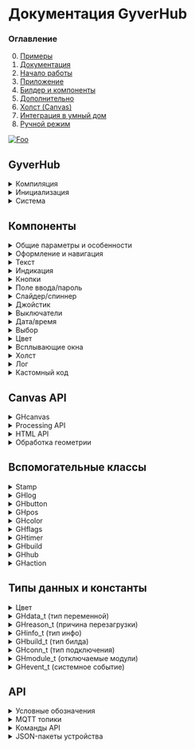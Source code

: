 # Документация GyverHub
### Оглавление
0. [Примеры](https://github.com/GyverLibs/GyverHub/tree/main/examples)
1. [Документация](https://github.com/GyverLibs/GyverHub/wiki)
2. [Начало работы](https://github.com/GyverLibs/GyverHub/wiki/2.-%D0%9D%D0%B0%D1%87%D0%B0%D0%BB%D0%BE-%D1%80%D0%B0%D0%B1%D0%BE%D1%82%D1%8B)
3. [Приложение](https://github.com/GyverLibs/GyverHub/wiki/3.-%D0%9F%D1%80%D0%B8%D0%BB%D0%BE%D0%B6%D0%B5%D0%BD%D0%B8%D0%B5)
4. [Билдер и компоненты](https://github.com/GyverLibs/GyverHub/wiki/4.-%D0%91%D0%B8%D0%BB%D0%B4%D0%B5%D1%80-%D0%B8-%D0%BA%D0%BE%D0%BC%D0%BF%D0%BE%D0%BD%D0%B5%D0%BD%D1%82%D1%8B)
5. [Дополнительно](https://github.com/GyverLibs/GyverHub/wiki/5.-%D0%94%D0%BE%D0%BF%D0%BE%D0%BB%D0%BD%D0%B8%D1%82%D0%B5%D0%BB%D1%8C%D0%BD%D0%BE)
6. [Холст (Canvas)](https://github.com/GyverLibs/GyverHub/wiki/6.-%D0%A5%D0%BE%D0%BB%D1%81%D1%82-(Canvas))
7. [Интеграция в умный дом](https://github.com/GyverLibs/GyverHub/wiki/7.-%D0%98%D0%BD%D1%82%D0%B5%D0%B3%D1%80%D0%B0%D1%86%D0%B8%D1%8F-%D0%B2-%D1%83%D0%BC%D0%BD%D1%8B%D0%B9-%D0%B4%D0%BE%D0%BC)
8. [Ручной режим](https://github.com/GyverLibs/GyverHub/wiki/8.-%D0%A0%D1%83%D1%87%D0%BD%D0%BE%D0%B9-%D1%80%D0%B5%D0%B6%D0%B8%D0%BC)

[![Foo](https://img.shields.io/badge/ENGLISH-VERSION-blueviolet.svg?style=flat-square)](https://github-com.translate.goog/GyverLibs/GyverHub/wiki?_x_tr_sl=ru&_x_tr_tl=en)

## GyverHub
<details>
<summary>Компиляция</summary>

#### Настройки
В файле библиотеки `config.hpp` есть некоторые системные настройки, менять их нужно именно в этом файле:
```cpp
#define GH_LIB_VERSION "v0.1b"  // версия библиотеки
#define GH_HTTP_PATH "/fs/"     // путь к папке с файлами с HTTP доступом
#define GH_CONN_TOUT 5          // таймаут соединения, с
#define GH_HTTP_PORT 80         // http порт
#define GH_WS_PORT 81           // websocket порт
#define GH_HTTPD_PORT 82        // httpd порт (stream)
#define GH_DOWN_CHUNK_SIZE 512  // размер чанка при скачивании с платы
#define GH_UPL_CHUNK_SIZE 200   // размер чанка при загрузке на плату
#define GH_FS_DEPTH 5           // глубина сканирования файловой системы (esp32)
#define GH_FS LittleFS          // файловая система
#define GH_MQTT_RECONNECT 5000  // период переподключения MQTT
#define GH_CACHE_PRD "max-age=604800"   // период кеширования файлов для портала
```

#### Платформа
Библиотека сама определяет, на какой платформе компилируется. Для ESP8266/ESP32 предусмотрен отдельный флаг `GH_ESP_BUILD` (доступен после подключения библиотеки), включюащий сетевые возможности в компиляцию. Для создания кросс-платформенного кода можно "прятать" код для ESPxx внутри условной конструкции:

```cpp
#include <GyverHub.h>

#ifdef GH_ESP_BUILD
// этот код будет компилироваться только для esp
#endif
```

#### Дефайны настроек
Вводятся **до** подключения библиотеки

```cpp
#define ATOMIC_FS_UPDATE    // OTA обновление сжатым .gz файлом (вместо .bin)
#define GH_ASYNC            // использовать ASYNC библиотеки

// включить сайт в память программы, ~40кБ (не нужно загружать файлы в память)
#define GH_INCLUDE_PORTAL

// полное ОТКЛЮЧЕНИЕ модулей из кода библиотеки
#define GH_NO_PORTAL    // открытие сайта из памяти esp
#define GH_NO_WS        // WebSocket
#define GH_NO_MQTT      // MQTT
#define GH_NO_FS        // работа с файлами (включая ОТА!)
#define GH_NO_OTA       // ОТА файлом с приложения
#define GH_NO_OTA_URL   // ОТА по URL
#define GH_NO_DNS       // DNS сервер (открытие AP при подключении)

#define GH_NO_HTTP_UPLOAD     // загрузка по HTTP
#define GH_NO_HTTP_DOWNLOAD   // скачивание по HTTP
#define GH_NO_HTTP_OTA        // OTA по HTTP
```

</details>

<details>
<summary>Инициализация</summary>

Иконки Font Awesome v5 Solid, бесплатный пак:
- [Список иконок](https://fontawesome.com/v5/cheatsheet/free/solid)
- [Поиск иконок](https://fontawesome.com/v5/search?o=r&m=free&s=solid)
- Вставлять САМ СИМВОЛ в "строку", например `""` , `""` , `""`
- Пустая строка `""` по умолч. - отключить иконку

```cpp
GyverHub;
GyverHub(char* prefix);                                         // + префикс сети
GyverHub(char* prefix, char* name);                             // + имя в списке устройств
GyverHub(char* prefix, char* name, char* icon);                 // + иконка в списке устройств
GyverHub(char* prefix, char* name, char* icon, uint32_t id);    // + вручную задать ID устройства
```
> Примечание: id нужно обязательно задавать для отличных от ESP платформ (для esp генерируется автоматически). При задании id у esp он заменит сгенерированный библиотекой

</details>

<details>
<summary>Система</summary>

```cpp
// =================== CONFIG ==================
// Аналог конструктора
void config(char* nprefix, char* nname, char* nicon, uint32_t nid);

void setVersion(char* v);   // установить версию прошивки для отображения в Info
void begin();               // запустить
void end();                 // остановить
bool tick();                // тикер, вызывать в loop. Вернёт true, если система запущена

// ================== MODULES =================
// по умолчанию все модули включены
void modules.set(uint16_t mods);    // включить модуль
void modules.unset(uint16_t mods);  // выключить модуль

// можно выбрать несколько модулей с разделителем | 
// modules.set(GH_MOD_DOWNLOAD | GH_MOD_UPLOAD | GH_MOD_INFO);
// modules.unset(GH_MOD_DOWNLOAD | GH_MOD_UPLOAD | GH_MOD_INFO);

bool modules.read(GHmodule_t mod);  // проверить включен ли модуль
void modules.setAll();              // установить все
void modules.unsetAll();            // выключить все

// ==================== PIN ===================
void setPIN(uint32_t npin); // установить пин-код устройства (число больше 1000, не может начинаться с 0)
uint32_t getPIN();          // прочитать пин-код

// =================== BUILD ==================
void onBuild(f);            // подключить билдер. Функция вида void f()
void refresh();             // обновить панель управления. Вызывать внутри бидлдера

// свойства билда
GHbuild getBuild();         // получить все свойства текущего билда. Вызывать внутри билдера
bool buildRead();           // true - билдер вызван для set или read операций

const GHaction& action();   // получить текущее действие для ручной обработки значений
// к результату можно применять name/nameString/value/valueInt/valueFloat/valueString
// например action().valueInt()

// ================== STATUS ==================
void onEvent(f);            // подключить обработчик изменения статуса. Функция вида void f(GHevent_t event, GHconn_t conn)
bool running();             // вернёт true, если система запущена
bool focused();             // true - панель управления сейчас открыта в приложении
bool focused(GHconn_t c);   // проверить фокус по указанному типу связи

// подключить функцию-обработчик перезагрузки. Будет вызвана перед перезагрузкой. Функция вида void f(GHreason_t r)
void onReboot(f);

// =================== CLI ===================
void onCLI(f);          // подключить обработчик входящих сообщений с веб-консоли. Функция вида void f(String& s)
void print(String s);   // отправить текст в веб-консоль
void print(String s, uint32_t color);    // + цвет

// =================== INFO ==================
void onInfo(f);     // подключить функцию-сборщик инфо. Функция вида void f(GHinfo_t info)
void addInfo(String label, String text);    // добавить поле в info

// ================= NOTIFY ==================
void sendPush(String text);                     // отправить пуш-уведомление
void sendAlert(String text);                    // показать всплывающее окно

void sendNotice(String text);                   // отправить всплывающее уведомление
void sendNotice(String text, uint32_t color);   // + цвет

// ================= UPDATE ==================
// отправить update с указанием имени и значения
void sendUpdate(String name, String value);

// отправить update по имени
// - значение будет прочитано в билдере
// - имена можно передать списком через запятую
// - нельзя вызывать внутри билидера
void sendUpdate(String name);

// ============= CANVAS UPDATE ==============
// обновление canvas
void sendCanvasBegin(String name, GHcanvas& cv);  // начать отправку холста
void sendCanvasEnd(GHcanvas& cv);                 // закончить отправку холста

// второй вариант (не рекомендуется)
void sendCanvas(String name, GHcanvas& cv);       // отправить холст

// ================== MQTT ==================
// настроить MQTT (только TCP)
void setupMQTT(char* host, uint16_t port);
void setupMQTT(char* host, uint16_t port, char* login = 0, const char* pass = 0);
void setupMQTT(char* host, uint16_t port, char* login = 0, const char* pass = 0, uint8_t qos = 0, bool retained = 0);

void setupMQTT(IPAddress ip, uint16_t port);
void setupMQTT(IPAddress ip, uint16_t port, char* login = 0, const char* pass = 0);
void setupMQTT(IPAddress ip, uint16_t port, char* login = 0, const char* pass = 0, uint8_t qos = 0, bool retained = 0);
// для игнорирования login/pass нужно установить их 0

bool online();      // MQTT подключен

void turnOn();      // отправить MQTT LWT команду на включение
void turnOff();     // отправить MQTT LWT команду на выключение

// автоматически отправлять новое состояние на get-топик при изменении через set (умолч. false)
void sendGetAuto(bool v);

// отправить имя-значение на get-топик (MQTT)
void sendGet(String name, String value);

// отправить значение по имени компонента на get-топик (MQTT)
// - значение будет прочитано в билдере
// - имена можно передать списком через запятую
// - нельзя вызывать внутри билдера
void sendGet(String name);

// ============== MANUAL BUILD ==============
// подключить обработчик запроса при ручном соединении
// Функция вида void f(String& s, GHconn_t conn, bool broadcast)
void onManual(f);                                   

// парсить команду вида PREFIX/ID/HUB_ID/CMD/NAME=VALUE, указать тип подключения
void parse(char* url, GHconn_t conn);

// парсить команду вида PREFIX/ID/HUB_ID/CMD/NAME, value отдельно, указать тип подключения
void parse(char* url, char* var, GHconn_t conn);

// установить размер буфера строки для сборки панели управления в режиме MANUAL (умолч. 0)
// 0 - пакет будет собран и отправлен цельной строкой, иначе пакет будет отправляться частями размером с буфер
void setBufferSize(uint16_t size);
```
</details>

## Компоненты
<details>
<summary>Общие параметры и особенности</summary>

### Типы данных
- `String` - для краткости под этим типом подразумевается `const String&`. По умолчанию может иметь значение пустой строки - `""`
    - `func("текст в кавычках");`  - строки const char*
    - `String s; func(s);`         - String-строки, объявленные выше
    - `func(String(123) + 456);`   - String-строки, объявленные внутри (не рекомендуется, но иногда удобно)
    - `func(F("строка в flash"));` - строки, сохранённые в Flash памяти через F() - `F("строка")`
    - `func(FPSTR(pgm_str));` - здесь `pgm_str` - строка, сохранённая в `PROGMEM`
- `FSTR` - для краткости под этим типом подразумевается `const __FlashStringHelper*` - строки, сохранённые в Flash памяти. Так как это указатель, по умолчанию может иметь значение `0` или `nullptr`
    - `func(F("F-строка"));`  - строки, сохранённые в Flash памяти через F() - `F("строка")`
    - `func(FPSTR(pgm_str));` - здесь `pgm_str` - строка, сохранённая в `PROGMEM`

> Разница между `FSTR` и `String` - почти у всех функций компонентов есть два варианта - с FSTR и String строками, вариант с FSTR более быстрый и эффективный с точки зрения памяти. При использовании FSTR-строк во всех аргументах компилятор выбирает FSTR-функцию

### Параметры
- `name` - уникальное имя, по которому библиотека может обратиться к компоненту. Может генерироваться автоматически или задаваться вручную, для установки вручную предусмотрена функция компонента, оканчивающаяся на `_`, например `Button_("имя")`. Задавать имя вручную нужно в случаях, когда на компонент будут отправляться обновления дальше в программе или он будет читаться/устанавливаться из системы умного дома. Если задать имя пустой строкой - оно будет сгенерировано автоматически, как при вызове функции компонента без `_` на конце
    - Требования к заданному имени: *только английские буквы, цифры и знак подчёркивания. Не должно начинаться с подчёркивания*
- `label` - подпись компонента. Если оставить пустую строку (как по умолч.) - подпись будет установлена как название типа компонента. Чтобы полностью убрать подпись - вместо строки нужно передать константу `GH_NO_LABEL`
- `color` - цвет компонента. Может задаваться разными способами:
    - 24-бит RGB, например `0xff0000`
    - Переменная типа `GHcolor`
    - Цвет темы по умолчанию - константа `GH_DEFAULT`
    - Константа цвета библиотеки: 
        - `GH_RED`
        - `GH_ORANGE`
        - `GH_YELLOW`
        - `GH_GREEN`
        - `GH_MINT`
        - `GH_AQUA`
        - `GH_BLUE`
        - `GH_VIOLET`
        - `GH_PINK`
- `тип* var` - адрес подключаемой переменной, например `(&myVar)`. Тип переменной должен соответствовать указанному в функции
    - Если подключение переменной не нужно - передай `0` вместо адреса
    - При подключении члена массива оператор `&` не нужен, например `(myArr[1])`
    - Если тип void (`void* var`) - подключить можно переменную любого типа из поддерживаемых (см. `GHdata_t` ниже)
- `GHdata_t type` - тип подключенной `void*` переменной:
    - `GH_NULL`     - переменная не подключена
    - `GH_STR`      - String
    - `GH_CSTR`     - char[]
    - `GH_BOOL`     - bool
    - `GH_INT8`     - int8_t
    - `GH_UINT8`    - uint8_t
    - `GH_INT16`    - int16_t
    - `GH_UINT16`   - uint16_t
    - `GH_INT32`    - int32_t
    - `GH_UINT32`   - uint32_t
    - `GH_FLOAT`    - float
    - `GH_DOUBLE`   - double
</details>

<details>
<summary>Оформление и навигация</summary>

```cpp
// ========================== ВИДЖЕТ ==========================
void BeginWidgets();            // начать строку виджетов
void BeginWidgets(int height);  // height - минимальная высота в px
void EndWidgets();              // завершить строку виджетов
void WidgetSize(int width);     // width - ширина следующего виджета в %

// ======================== ОФОРМЛЕНИЕ ========================
void Space();                   // пустое место (в режиме виджетов - пустой виджет)
void Space(int height);         // height - высота в px

void Title(String text);        // заголовок (автоматически завершает строку виджетов)

// ======================== НАВИГАЦИЯ =========================
// вкладки
// text - передать список пунктов через запятую без пробелов
// var - переменная, получит значение номера вкладки начиная с 0
bool Tabs(uint8_t* var, FSTR text, FSTR label = 0);
bool Tabs(uint8_t* var, String text, String label = "");
bool Tabs_(FSTR name, uint8_t* var, FSTR text, FSTR label = 0);
bool Tabs_(String name, uint8_t* var, String text, String label = "");

// выпадающее меню устройства, передать список пунктов через запятую без пробелов
// номер текущего пункта хранится в переменной menu - член класса GyverHub
bool Menu(String text);
```
</details>

<details>
<summary>Текст</summary>

```cpp
// крупный цветной текст
// size - размер шрифта в px
// может обновляться по name
void Label(String value = "", FSTR label = 0, uint32_t color = GH_DEFAULT, int size = 40);
void Label(String value = "", String label = "", uint32_t color = GH_DEFAULT, int size = 40);
void Label_(FSTR name, String value = "", FSTR label = 0, uint32_t color = GH_DEFAULT, int size = 40);
void Label_(String name, String value = "", String label = "", uint32_t color = GH_DEFAULT, int size = 40);

// дисплей
// Для переноса строк используй символ '\n'
// rows - количество строк
// size - размер шрифта в px
// может обновляться по name
void Display(FSTR value = 0, FSTR label = 0, uint32_t color = GH_DEFAULT, int rows = 2, int size = 40);
void Display(String value = "", String label = "", uint32_t color = GH_DEFAULT, int rows = 2, int size = 40);
void Display_(FSTR name, FSTR value = 0, FSTR label = 0, uint32_t color = GH_DEFAULT, int rows = 2, int size = 40);
void Display_(String name, String value = "", String label = "", uint32_t color = GH_DEFAULT, int rows = 2, int size = 40);
```
</details>

<details>
<summary>Индикация</summary>

```cpp
// светодиод
// value - состояние, 0 выкл, 1 вкл
// icon - иконка Font Awesome строкой, например F("") (ссылка на иконки выше)
// может обновляться по name
void LED(bool value = 0, FSTR label = 0, FSTR icon = 0);
void LED(bool value = 0, String label = "", String icon = "");
void LED_(FSTR name, bool value = 0, FSTR label = 0, FSTR icon = 0);
void LED_(String name, bool value = 0, String label = "", String icon = "");

// индикаторная шкала
// text - текст после значения (например "°C")
// minv - минимальное значение
// maxv - максимальное значение
// step - шаг
// может обновляться по name
void Gauge(float value = 0, FSTR text = 0, FSTR label = 0, float minv = 0, float maxv = 100, float step = 1, uint32_t color = GH_DEFAULT);
void Gauge(float value = 0, String text = "", String label = "", float minv = 0, float maxv = 100, float step = 1, uint32_t color = GH_DEFAULT);
void Gauge_(FSTR name, float value = 0, FSTR text = 0, FSTR label = 0, float minv = 0, float maxv = 100, float step = 1, uint32_t color = GH_DEFAULT);
void Gauge_(String name, float value = 0, String text = "", String label = "", float minv = 0, float maxv = 100, float step = 1, uint32_t color = GH_DEFAULT);
```
</details>

<details>
<summary>Кнопки</summary>

```cpp
// кнопка с текстом
// var - переменная, будет true пока кнопка удерживается
// size - размер шрифта, px
bool Button(GHbutton* var = 0, FSTR text = 0, uint32_t color = GH_DEFAULT, int size = 22);
bool Button(GHbutton* var = 0, String text = "", uint32_t color = GH_DEFAULT, int size = 22);
bool Button_(FSTR name, GHbutton* var = 0, FSTR text = 0, uint32_t color = GH_DEFAULT, int size = 22);
bool Button_(String name, GHbutton* var = 0, String text = "", uint32_t color = GH_DEFAULT, int size = 22);

// кнопка с иконкой
bool ButtonIcon(GHbutton* var = 0, FSTR icon = 0, uint32_t color = GH_DEFAULT, int size = 50);
bool ButtonIcon(GHbutton* var = 0, String icon = "", uint32_t color = GH_DEFAULT, int size = 50);
bool ButtonIcon_(FSTR name, GHbutton* var = 0, FSTR icon = 0, uint32_t color = GH_DEFAULT, int size = 50);
bool ButtonIcon_(String name, GHbutton* var = 0, String icon = "", uint32_t color = GH_DEFAULT, int size = 50);

// примечание: кнопки выглядят по разному в режиме виджетов и без него!
```

Если подключить переменную `GHbutton`, то можно узнать о факте отпускания кнопки, а также опрашивать состояние кнопки ниже в программе:
```cpp
GHbutton b1, b2;

void build() {
  GHbutton b0;
  if (hub.Button(&b0)) {
    Serial.println(b0 ? "b0 press" : "b0 release");
  }
  hub.Button(&b1);
  hub.Button(&b2);
}

void loop() {
  if (b1) {
    static GHtimer tmr(500);
    if (tmr.ready()) Serial.println("hold b1");
  }

  if (b2.changed()) Serial.println(b2 ? "b2 press" : "b2 release");
}
```
</details>

<details>
<summary>Поле ввода/пароль</summary>

```cpp
// ввод любых данных
// max - макс. кол-во символов, 0 - лимит отключен
// regex - регулярное выражение, текст не отправится если не соответствует
// может обновляться по name
bool Input(void* var = 0, GHdata_t type = GH_NULL, FSTR label = 0, int max = 0, FSTR regex = 0, uint32_t color = GH_DEFAULT);
bool Input(void* var = 0, GHdata_t type = GH_NULL, String label = "", int max = 0, String regex = "", uint32_t color = GH_DEFAULT);
bool Input_(FSTR name, void* var = 0, GHdata_t type = GH_NULL, FSTR label = 0, int max = 0, FSTR regex = 0, uint32_t color = GH_DEFAULT);
bool Input_(String name, void* var = 0, GHdata_t type = GH_NULL, String label = "", int max = 0, String regex = "", uint32_t color = GH_DEFAULT);

// RegEx
// backslash экранируем! '\\'
// Примеры: "^abc" - текст начинается с abc, "def$" - заканчивается на def, "^\\d{4}$" - содержит только 4 цифры
// "^\\d{5,10}$" - содержит от 5 до 10 цифр, "^\\d{,5}$" - не более 5 цифр
// константы: GH_NUMBERS (только цифры), GH_LETTERS (только буквы), GH_LETTERS_S (маленькие буквы), GH_LETTERS_C (большие буквы)
// дока http://htmlbook.ru/html/input/pattern

// пароль
// может обновляться по name
bool Pass(void* var = 0, GHdata_t type = GH_NULL, FSTR label = 0, int max = 0, uint32_t color = GH_DEFAULT);
bool Pass(void* var = 0, GHdata_t type = GH_NULL, String label = "", int max = 0, uint32_t color = GH_DEFAULT);
bool Pass_(FSTR name, void* var = 0, GHdata_t type = GH_NULL, FSTR label = 0, int max = 0, uint32_t color = GH_DEFAULT);
bool Pass_(String name, void* var = 0, GHdata_t type = GH_NULL, String label = "", int max = 0, uint32_t color = GH_DEFAULT);
```
</details>

<details>
<summary>Слайдер/спиннер</summary>

```cpp
// слайдер
// minv - минимальное значение
// maxv - максимальное значение
// step - шаг
// может обновляться по name
bool Slider(void* var = 0, GHdata_t type = GH_NULL, FSTR label = 0, float minv = 0, float maxv = 100, float step = 1, uint32_t color = GH_DEFAULT);
bool Slider(void* var = 0, GHdata_t type = GH_NULL, String label = "", float minv = 0, float maxv = 100, float step = 1, uint32_t color = GH_DEFAULT);
bool Slider_(FSTR name, void* var = 0, GHdata_t type = GH_NULL, FSTR label = 0, float minv = 0, float maxv = 100, float step = 1, uint32_t color = GH_DEFAULT);
bool Slider_(String name, void* var = 0, GHdata_t type = GH_NULL, String label = "", float minv = 0, float maxv = 100, float step = 1, uint32_t color = GH_DEFAULT);

// спиннер
// minv - минимальное значение
// maxv - максимальное значение
// step - шаг
// может обновляться по name
bool Spinner(void* var = 0, GHdata_t type = GH_NULL, FSTR label = 0, float minv = 0, float maxv = 100, float step = 1, uint32_t color = GH_DEFAULT);
bool Spinner(void* var = 0, GHdata_t type = GH_NULL, String label = "", float minv = 0, float maxv = 100, float step = 1, uint32_t color = GH_DEFAULT);
bool Spinner_(FSTR name, void* var = 0, GHdata_t type = GH_NULL, FSTR label = 0, float minv = 0, float maxv = 100, float step = 1, uint32_t color = GH_DEFAULT);
bool Spinner_(String name, void* var = 0, GHdata_t type = GH_NULL, String label = "", float minv = 0, float maxv = 100, float step = 1, uint32_t color = GH_DEFAULT);
```
</details>

<details>
<summary>Джойстик</summary>

```cpp
// autoc - автоматический возврат в центр
// exp - обработка позиции по экспоненте (менее чувствительно при малых отклонениях)
bool Joystick(GHpos* pos, bool autoc = 1, bool exp = 0, FSTR label = 0, uint32_t color = GH_DEFAULT);
bool Joystick(GHpos* pos, bool autoc = 1, bool exp = 0, String label = "", uint32_t color = GH_DEFAULT);
bool Joystick_(FSTR name, GHpos* pos, bool autoc = 1, bool exp = 0, FSTR label = 0, uint32_t color = GH_DEFAULT);
bool Joystick_(String name, GHpos* pos, bool autoc = 1, bool exp = 0, String label = "", uint32_t color = GH_DEFAULT);
```

Чтобы получить координаты джойстика, нужно подключить переменную `GHpos`:
```cpp
GHpos pos2;

void build() {
  // первый обработаем в билдере
  GHpos pos1;
  if (hub.Joystick(&pos1)) {
    Serial.println(pos1.x);
    Serial.println(pos1.y);
  }

  // второй в loop
  hub.Joystick(&pos2);
}

void loop() {
  if (pos2.changed()) {
    Serial.println("joy 2:");
    Serial.println(pos2.x);
    Serial.println(pos2.y);
  }
}
```
</details>

<details>
<summary>Выключатели</summary>

```cpp
// выключатель
// может обновляться по name
bool Switch(bool* var = 0, FSTR label = 0, uint32_t color = GH_DEFAULT);
bool Switch(bool* var = 0, String label = "", uint32_t color = GH_DEFAULT);
bool Switch_(FSTR name, bool* var = 0, FSTR label = 0, uint32_t color = GH_DEFAULT);
bool Switch_(String name, bool* var = 0, String label = "", uint32_t color = GH_DEFAULT);

// выключатель-иконка
// может обновляться по name
bool SwitchIcon(bool* var = 0, FSTR label = 0, FSTR icon = 0, uint32_t color = GH_DEFAULT);
bool SwitchIcon(bool* var = 0, String label = "", String icon = "", uint32_t color = GH_DEFAULT);
bool SwitchIcon_(FSTR name, bool* var = 0, FSTR label = 0, FSTR icon = 0, uint32_t color = GH_DEFAULT);
bool SwitchIcon_(String name, bool* var = 0, String label = "", String icon = "", uint32_t color = GH_DEFAULT);

// выключатель-текст
// может обновляться по name
bool SwitchText(bool* var = 0, FSTR label = 0, FSTR text = 0, uint32_t color = GH_DEFAULT);
bool SwitchText(bool* var = 0, String label = "", String text = "", uint32_t color = GH_DEFAULT);
bool SwitchText_(FSTR name, bool* var = 0, FSTR label = 0, FSTR text = 0, uint32_t color = GH_DEFAULT);
bool SwitchText_(String name, bool* var = 0, String label = "", String text = "", uint32_t color = GH_DEFAULT);
```
</details>

<details>
<summary>Дата/время</summary>

```cpp
// подключается 32-бит переменная, хранящая unix-время
// может подключаться объект класса Stamp для удобства работы с временем

// ввод даты
// может обновляться по name
bool Date(uint32_t* var, FSTR label = 0, uint32_t color = GH_DEFAULT);
bool Date(uint32_t* var, String label = "", uint32_t color = GH_DEFAULT);
bool Date_(FSTR name, uint32_t* var, FSTR label = 0, uint32_t color = GH_DEFAULT);
bool Date_(String name, uint32_t* var, String label = "", uint32_t color = GH_DEFAULT);

// ввод времени
// может обновляться по name
bool Time(uint32_t* var, FSTR label = 0, uint32_t color = GH_DEFAULT);
bool Time(uint32_t* var, String label = "", uint32_t color = GH_DEFAULT);
bool Time_(FSTR name, uint32_t* var, FSTR label = 0, uint32_t color = GH_DEFAULT);
bool Time_(String name, uint32_t* var, String label = "", uint32_t color = GH_DEFAULT);

// ввод даты и времени
// может обновляться по name
bool DateTime(uint32_t* var, FSTR label = 0, uint32_t color = GH_DEFAULT);
bool DateTime(uint32_t* var, String label = "", uint32_t color = GH_DEFAULT);
bool DateTime_(FSTR name, uint32_t* var, FSTR label = 0, uint32_t color = GH_DEFAULT);
bool DateTime_(String name, uint32_t* var, String label = "", uint32_t color = GH_DEFAULT);
```
</details>

<details>
<summary>Выбор</summary>

```cpp
// выпадающий список
// text - передать список пунктов через запятую без пробелов
// может обновляться по name
bool Select(uint8_t* var, FSTR text, FSTR label = 0, uint32_t color = GH_DEFAULT);
bool Select(uint8_t* var, String text, String label = "", uint32_t color = GH_DEFAULT);
bool Select_(FSTR name, uint8_t* var, FSTR text, FSTR label = 0, uint32_t color = GH_DEFAULT);
bool Select_(String name, uint8_t* var, String text, String label = "", uint32_t color = GH_DEFAULT);

// флаги
// text - передать список пунктов через запятую без пробелов
// может обновляться по name
bool Flags(GHflags* var = 0, FSTR text = 0, FSTR label = 0, uint32_t color = GH_DEFAULT);
bool Flags(GHflags* var = 0, String text = "", String label = "", uint32_t color = GH_DEFAULT);
bool Flags_(FSTR name, GHflags* var = 0, FSTR text = 0, FSTR label = 0, uint32_t color = GH_DEFAULT);
bool Flags_(String name, GHflags* var = 0, String text = "", String label = "", uint32_t color = GH_DEFAULT);
```
</details>

<details>
<summary>Цвет</summary>

По типу `GHcolor` читай подробнее ниже
```cpp
// может обновляться по name
bool Color(GHcolor* var = 0, FSTR label = 0);
bool Color(GHcolor* var = 0, String label = "");
bool Color_(FSTR name, GHcolor* var = 0, FSTR label = 0);
bool Color_(String name, GHcolor* var = 0, String label = "");
```
</details>

<details>
<summary>Всплывающие окна</summary>

```cpp
// всплывающее окно ввода
// для активации отправь sendUpdate() с именем компонента и пустой строкой или новым текстом для окна
bool Prompt(void* var = 0, GHdata_t type = GH_NULL, FSTR label = 0);
bool Prompt(void* var = 0, GHdata_t type = GH_NULL, String label = "");
bool Prompt_(FSTR name, void* var = 0, GHdata_t type = GH_NULL, FSTR label = 0);
bool Prompt_(String name, void* var = 0, GHdata_t type = GH_NULL, String label = "");

// всплывающее окно с кнопками ОК и ОТМЕНА
// для активации отправь sendUpdate() с именем и пустой строкой или новым текстом для окна
bool Confirm(bool* var = 0, FSTR label = 0);
bool Confirm(bool* var = 0, String label = "");
bool Confirm_(FSTR name, bool* var = 0, FSTR label = 0);
bool Confirm_(String name, bool* var = 0, String label = "");
```
</details>

<details>
<summary>Холст</summary>

Подробнее [читай здесь](https://github.com/GyverLibs/GyverHub/wiki/6.-%D0%A5%D0%BE%D0%BB%D1%81%D1%82-(Canvas))
```cpp
// пустой холст
// width - ширина, px
// height - высота, px
// pos - обработчик кликов
// может обновляться по name
bool Canvas(int width = 400, int height = 300, GHcanvas* cv = 0, GHpos* pos = 0, FSTR label = 0);
bool Canvas(int width = 400, int height = 300, GHcanvas* cv = 0, GHpos* pos = 0, String label = "");
bool Canvas_(FSTR name, int width = 400, int height = 300, GHcanvas* cv = 0, GHpos* pos = 0, FSTR label = 0);
bool Canvas_(String name, int width = 400, int height = 300, GHcanvas* cv = 0, GHpos* pos = 0, String label = "");

// начать холст с рисунком
// width - ширина, px
// height - высота, px
// pos - обработчик кликов
// может обновляться по name
bool BeginCanvas(int width = 400, int height = 300, GHcanvas* cv = 0, GHpos* pos = 0, FSTR label = 0);
bool BeginCanvas(int width = 400, int height = 300, GHcanvas* cv = 0, GHpos* pos = 0, String label = "");
bool BeginCanvas_(FSTR name, int width = 400, int height = 300, GHcanvas* cv = 0, GHpos* pos = 0, FSTR label = 0);
bool BeginCanvas_(String name, int width = 400, int height = 300, GHcanvas* cv = 0, GHpos* pos = 0, String label = "");

// закончить холст с рисунком
void EndCanvas();
```
</details>

<details>
<summary>Лог</summary>

По типу `GHlog` читай подробнее ниже
```cpp
// может обновляться по name
void Log(GHlog* log, FSTR label = 0);
void Log(GHlog* log, String label = "");
void Log_(FSTR name, GHlog* log, FSTR label = 0);
void Log_(String name, GHlog* log, String label = "");
```
</details>

<details>
<summary>Кастомный код</summary>

```cpp
// пустой компонент, не отображается в панели управления
// может быть опрошен и установлен через MQTT и прямые запросы API
bool Dummy(void* var = 0, GHdata_t type = GH_NULL);
bool Dummy_(FSTR name, void* var = 0, GHdata_t type = GH_NULL);
bool Dummy_(String name, void* var = 0, GHdata_t type = GH_NULL);

// блок HTML кода
// может обновляться по name
void HTML(FSTR value = 0, FSTR label = 0);
void HTML(String value = "", String label = "");
void HTML_(FSTR name, FSTR value = 0, FSTR label = 0);
void HTML_(String name, String value = "", String label = "");

// JavaScript код, будет исполнен в eval()
void JS(String text);
```
</details>

## Canvas API
<details>
<summary>GHcanvas</summary>

```cpp
void extBuffer(String* sptr);   // подключить внешний буфер
void clearBuffer();             // очистить буфер (внутренний)
void custom(String s);          // добавить строку кода на js
```
</details>

<details>
<summary>Processing API</summary>

https://processing.org/reference/
```cpp
// =============== BACKGROUND ===============
void clear();                           // очистить полотно
void background();                      // залить полотно установленным в fill() цветом
void background(uint32_t hex);          // залить полотно указанным цветом
void background(uint32_t hex, a);       // залить полотно указанным цветом + прозрачность 0-255

// ================== FILL ==================
void noFill();                          // отключить заливку (по умолч. вкл)
void fill(uint32_t hex);                // выбрать цвет заливки
void fill(uint32_t hex, uint8_t a);     // выбрать цвет заливки + прозрачность 0-255

// ================= STROKE =================
void noStroke();                        // отключить обводку (по умолч. вкл)
void stroke(uint32_t hex);              // выбрать цвет обводки
void stroke(uint32_t hex, uint8_t a);   // выбрать цвет обводки + прозрачность 0-255
void strokeWeight(int v);               // толщина обводки, px

// соединение линий: CV_MITER (умолч), CV_BEVEL, CV_ROUND
// https://processing.org/reference/strokeJoin_.html
void strokeJoin(v);

// края линий: CV_PROJECT (умолч), CV_ROUND, CV_SQUARE
// https://processing.org/reference/strokeCap_.html
void strokeCap(v);

// =============== PRIMITIVES ===============
void point(int x, int y);                   // точка
void circle(int x, int y, int r);           // окружность (x, y, радиус), px
void line(int x1, int y1, int x2, int y2);  // линия (координаты начала и конца)
void square(int x, int y, int w);           // квадрат

void rect(int x, int y, int w, int h);          // прямоугольник
void rect(int x, int y, int w, int h, int tl);  // скруглить углы
void rect(int x, int y, int w, int h, int tl, int tr, int br, int bl);  // скруглить углы
// top left, top right, bottom right, bottom left

void triangle(int x1, int y1, int x2, int y2, int x3, int y3);  // треугольник (координаты углов)
void quadrangle(int x1, int y1, int x2, int y2, int x3, int y3, int x4, int y4);    // четырёхугольник (координаты углов)

// режим окружности: CV_CENTER (умолч), CV_CORNER
// https://processing.org/reference/ellipseMode_.html
void ellipseMode(mode);

// режим прямоугольника: CV_CORNER (умолч), CV_CORNERS, CV_CENTER, CV_RADIUS
// https://processing.org/reference/rectMode_.html
void rectMode(mode);

// ================== TEXT ==================
void text(String text, int x, int y, int w = 0); // вывести текст, опционально макс длина
void textFont(const char* name);    // шрифт
void textSize(int size);            // размер шрифта, px

// выравнивание текста
// h: CV_LEFT, CV_CENTER, CV_RIGHT
// v: TXT_TOP, TXT_BOTTOM, TXT_CENTER, TXT_BASELINE
// https://processing.org/reference/textAlign_.html
void textAlign(h, v);

// ================= CANVAS =================
void push();                    // сохранить конфигурацию полотна
void pop();                     // восстановить конфигурацию полотна
void rotate(float v);           // вращать (радианы)
void translate(int x, int y);   // переместить область рисования (px)
```
</details>

<details>
<summary>HTML API</summary>

https://www.w3schools.com/tags/ref_canvas.asp

```cpp
void fillStyle(uint32_t hex);               // цвет заполнения
void fillStyle(uint32_t hex, uint8_t a);    // цвет заполнения

void strokeStyle(uint32_t hex);             // цвет обводки
void strokeStyle(uint32_t hex, uint8_t a);  // цвет обводки

void shadowColor(uint32_t hex);             // цвет тени
void shadowColor(uint32_t hex, uint8_t a);  // цвет тени

void shadowBlur(int v);         // размытость тени, px
void shadowOffsetX(int v);      // отступ тени, px
void shadowOffsetY(int v);      // отступ тени, px

// края линий: CV_BUTT (умолч), CV_ROUND, CV_SQUARE
// https://www.w3schools.com/tags/canvas_linecap.asp
void lineCap(v);

// соединение линий: CV_MITER (умолч), CV_BEVEL, CV_ROUND
// https://www.w3schools.com/tags/canvas_linejoin.asp
void lineJoin(v);

// ширина линий, px
void lineWidth(int v);

// длина соединения CV_MITER, px
// https://www.w3schools.com/tags/canvas_miterlimit.asp
void miterLimit(int v);

// шрифт: "30px Arial"
// https://www.w3schools.com/tags/canvas_font.asp
void font(String v);

// выравнивание текста: CV_START (умолч), CV_END, CV_CENTER, CV_LEFT, CV_RIGHT
// https://www.w3schools.com/tags/canvas_textalign.asp
void textAlign(v);

// позиция текста: CV_ALPHABETIC (умолч), CV_TOP, CV_HANGING, CV_MIDDLE, CV_IDEOGRAPHIC, CV_BOTTOM
// https://www.w3schools.com/tags/canvas_textbaseline.asp
void textBaseline(v);

// прозрачность рисовки, 0.0-1.0
void globalAlpha(float v);

// тип наложения графики: CV_SRC_OVER (умолч), CV_SRC_ATOP, CV_SRC_IN, CV_SRC_OUT, CV_DST_OVER, CV_DST_ATOP, CV_DST_IN, CV_DST_OUT, CV_LIGHTER, CV_COPY, CV_XOR
// https://www.w3schools.com/tags/canvas_globalcompositeoperation.asp
void globalCompositeOperation(v);

// скруглённый прямоугольник
void roundRect(int x, int y, int w, int h, int tl = 0, int tr = -1, int br = -1, int bl = -1);

void drawRect(int x, int y, int w, int h);      // прямоугольник (в HTML API это rect)
void fillRect(int x, int y, int w, int h);      // закрашенный прямоугольник
void strokeRect(int x, int y, int w, int h);    // обведённый прямоугольник
void clearRect(int x, int y, int w, int h);     // очистить область
void fill();                                    // залить
void stroke();                                  // обвести
void beginPath();                               // начать путь
void moveTo(int x, int y);                      // переместить курсор
void closePath();                               // завершить путь (провести линию на начало)
void lineTo(int x, int y);                      // нарисовать линию от курсора

// ограничить область рисования
// https://www.w3schools.com/tags/canvas_clip.asp
void clip();

// провести кривую
// https://www.w3schools.com/tags/canvas_quadraticcurveto.asp
void quadraticCurveTo(int cpx, int cpy, int x, int y);

// провести кривую Безье
// https://www.w3schools.com/tags/canvas_beziercurveto.asp
void bezierCurveTo(int cp1x, int cp1y, int cp2x, int cp2y, int x, int y);

// провести дугу (радианы)
// https://www.w3schools.com/tags/canvas_arc.asp
void arc(int x, int y, int r, float sa = 0, float ea = TWO_PI, bool ccw = 0);

// скруглить
// https://www.w3schools.com/tags/canvas_arcto.asp
void arcTo(int x1, int y1, int x2, int y2, int r);

// масштабировать область рисования
// https://www.w3schools.com/tags/canvas_scale.asp
void scale(int sw, int sh);

// вращать область рисования (радианы)
// https://www.w3schools.com/tags/canvas_rotate.asp
void rotate(float v);

// перемещать область рисования
// https://www.w3schools.com/tags/canvas_translate.asp
void translate(int x, int y);

// вывести закрашенный текст, опционально макс. длина
void fillText(String text, int x, int y, int w = 0);

// вывести обведённый текст, опционально макс. длина
void strokeText(String text, int x, int y, int w = 0);

// вывести картинку
// https://www.w3schools.com/tags/canvas_drawimage.asp
void drawImage(String img, int x, int y);
void drawImage(String img, int x, int y, int w, int h);
void drawImage(String img, int sx, int sy, int sw, int sh, int x, int y, int w, int h);

// сохранить конфигурацию полотна
// https://developer.mozilla.org/en-US/docs/Web/API/CanvasRenderingContext2D/save
void save();

// восстановить конфигурацию полотна
// https://developer.mozilla.org/en-US/docs/Web/API/CanvasRenderingContext2D/restore
void restore();
```
</details>

<details>
<summary>Обработка геометрии</summary>

```cpp
// расстояние между двумя точками
int16_t GHdist(int16_t x0, int16_t y0, int16_t x1, int16_t y1);

// точка xy лежит внутри прямоугольника (координаты угла и размеры)
bool GHinRect(int16_t x, int16_t y, int16_t rx, int16_t ry, int16_t w, int16_t h);

// точка xy лежит внутри окружности (координаты центра и радиус)
bool GHinCircle(int16_t x, int16_t y, int16_t cx, int16_t cy, int16_t r);
```
</details>

## Вспомогательные классы
<details>
<summary>Stamp</summary>

Удобное ханение и преобразование даты и времени, устанавливается и подключается как [отдельная библиотека](https://github.com/GyverLibs/Stamp). Объект типа `Stamp` можно передать в компоненты `Date`, `Time` и `DateTime` в качестве переменной для хранения времени:

```cpp
#include <Stamp.h>
Stamp gdate;

void build() {
  hub.Date(&gdate);
}
```
</details>

<details>
<summary>GHlog</summary>

"Printable" текстовый буфер для ведения оффлайн логов
```cpp
// в лог можно делать print()/println()
void begin(int n = 64);     // начать и указать размер буфера
void end();                 // остановить
void read(String* s);       // прочитать в строку
String read();              // прочитать строкой
void clear();               // очистить
bool available();           // есть данные
bool state();               // запущен
int length();               // длина
```

Пример:
```cpp
GHlog mylog;

void build() {
  hub.Log(&dlog);   // отправить
}

void setup() {
   // ...
  mylog.begin(200);   // указать размер, умолч. 64
}

void loop() {
  mylog.print("Hello diary! #");
  mylog.println(millis());
  delay(2000);
}
```
</details>

<details>
<summary>GHbutton</summary>

Обработка кнопки
```cpp
bool state;     // текущее состояние кнопки

// индикатор того, что состояние кнопки изменилось
// автоматически сбросится в false
bool changed();
```
</details>

<details>
<summary>GHpos</summary>

Хранение позиции для обработки джойстика и холста
```cpp
// конструктор
GHpos(int16_t x, int16_t y);

// координаты
int16_t x;
int16_t y;

// индикатор того, что координаты изменились
// автоматически сбросится в false
bool changed();

// вспомогательные функции для холста
// расстояние до точки
int16_t dist(int16_t x1, int16_t y1);

// точка лежит внутри прямоугольника
bool inRect(int16_t rx, int16_t ry, int16_t w, int16_t h);

// точка лежит внутри окружности
bool inCircle(int16_t cx, int16_t cy, int16_t r);
```
</details>

<details>
<summary>GHcolor</summary>

Хранение и преобразование цвета
```cpp
// содержит 3 компонента цвета
uint8_t r;
uint8_t g;
uint8_t b;

// конструктор
GHcolor();
GHcolor(uint8_t gray);         // (0..255) чёрный..белый
GHcolor(uint32_t hex, HEX);                     // HEX
GHcolor(uint8_t r, uint8_t g, uint8_t b);       // RGB (0..255)
GHcolor(uint8_t h, uint8_t s, uint8_t v, true); // HSV (0..255)

// установить
void setRGB(uint8_t r, uint8_t g, uint8_t b);   // RGB (0..255)
void setHSV(uint8_t h, uint8_t s, uint8_t v);   // HSV (0..255)
void setGray(uint8_t gray);                     // gray (0..255)
void setHue(uint8_t color);                     // hue (0..255)
void setHEX(uint32_t hex);                      // hex

// получить как 24-бит цвет
uint32_t getHEX();
```

Пример:
```cpp
GHcolor red(255, 0, 0);             // красный (RGB)
GHcolor green(50, 200, 255, true);  // пастельный зелёный (HSV)
GHcolor blue(0x0000ff, HEX);        // синий
GHcolor gray(100);                  // серый

GHcolor color;
color.setRGB(255, 255, 255);        // белый
color.setHSV(0, 150, 255);          // пастельный красный
color.setHEX(0xff00ff);             // розовый
color.setHue(100);                  // голубой
color.setGray(20);                  // тёмно-серый

// получить как hex
Serial.println(red.getHEX(), HEX);

// получить покомпонентно
Serial.print(red.r);
Serial.print(',');
Serial.print(red.g);
Serial.print(',');
Serial.println(red.b);
```
</details>

<details>
<summary>GHflags</summary>

Хранение однобитных флагов, максимум 16 штук
```cpp
uint16_t flags;

GHflags(uint16_t nflags);

// установить флаг под номером idx в значение val
void set(uint8_t idx, uint8_t val);

// получить значение флага под номером idx
uint8_t get(uint8_t idx);

// вывести строкой вида 010101010
String toString();
```
</details>

<details>
<summary>GHtimer</summary>

Простенький периодический таймер на millis()
```cpp
// конструктор
GHtimer();      // без запуска

// сразу запустить
GHtimer(uint32_t ms = 0, uint8_t seconds = 0, uint8_t minutes = 0, uint8_t hours = 0, uint8_t days = 0);

// запуск
void start();
void start(uint32_t ms);
void start(uint32_t ms, uint8_t seconds);
void start(uint32_t ms, uint8_t seconds, uint8_t minutes);
void start(uint32_t ms, uint8_t seconds, uint8_t minutes, uint8_t hours);
void start(uint32_t ms, uint8_t seconds, uint8_t minutes, uint8_t hours, uint8_t days);

void stop();    // остановить
bool ready();   // таймер сработал
```

Пример:
```cpp
GHtimer tmr1;       // глобальный

void setup() {
  tmr1.start(500);  // период 500 мс
}

void loop() {
  // статический, на 10 секунд
  static GHtimer tmr2(0, 10);
  if (tmr2.ready()) Serial.println("tmr2");

  // можно опрашивать готовность без ready()
  if (tmr1) Serial.println("tmr1");
}
```
</details>

<details>
<summary>GHbuild</summary>

Информация о билде
```cpp
GHbuild_t type;     // тип билда
GHhub hub;          // данные клиента
GHaction action;    // действие
```
</details>

<details>
<summary>GHhub</summary>

Информация о клиенте
```cpp
GHconn_t conn;      // тип соединения
char id[9];         // id клиента
```
</details>

<details>
<summary>GHaction</summary>

Информация о действии
```cpp
const char* name;       // имя компонента
String nameString();    // имя как String

const char* value;      // значение компонента
String valueString();   // значение как String
int32_t valueInt();     // значение как int (32 бит)
float valueFloat();     // значение как float
```
</details>

## Типы данных и константы
<details>
<summary>Цвет</summary>

- `GH_RED`
- `GH_ORANGE`
- `GH_YELLOW`
- `GH_GREEN`
- `GH_MINT`
- `GH_AQUA`
- `GH_BLUE`
- `GH_VIOLET`
- `GH_PINK`
- `GH_DEFAULT`
</details>

<details>
<summary>GHdata_t (тип переменной)</summary>

```cpp
GH_NULL     // нет

GH_STR      // String
GH_CSTR     // char[]

GH_BOOL     // bool
GH_INT8     // int8_t
GH_UINT8    // uint8_t
GH_INT16    // int16_t
GH_UINT16   // uint16_t
GH_INT32    // int32_t
GH_UINT32   // uint32_t

GH_FLOAT    // float
GH_DOUBLE   // double
```
</details>

<details>
<summary>GHreason_t (причина перезагрузки)</summary>

```cpp
GH_REB_NONE         // нет
GH_REB_BUTTON       // по кнопке с сайта
GH_REB_OTA          // после ОТА обновления
GH_REB_OTA_URL      // после OTA обновления по URL
```

Для чтения как текст (`FlashStringHelper`) можно использовать функцию:
```cpp
FSTR GHreadReason(GHreason_t n);
```
</details>

<details>
<summary>GHinfo_t (тип инфо)</summary>

```cpp
GH_INFO_VERSION
GH_INFO_NETWORK
GH_INFO_MEMORY
GH_INFO_SYSTEM
```
</details>

<details>
<summary>GHbuild_t (тип билда)</summary>

```cpp
GH_BUILD_NONE       // нет
GH_BUILD_ACTION     // действие из панели управления
GH_BUILD_COUNT      // измерение размера пакета
GH_BUILD_READ       // чтение значения по имени (get, update)
GH_BUILD_UI         // сборка панели управления для отправки
GH_BUILD_TG         // сборка для Telegram
```

Для чтения как текст (`FlashStringHelper`) можно использовать функцию:
```cpp
FSTR GHreadBuild(GHbuild_t n);
```
</details>

<details>
<summary>GHconn_t (тип подключения)</summary>

```cpp
GH_SERIAL   // Serial
GH_BT       // Bluetooth
GH_WS       // WebSocket
GH_MQTT     // MQTT
GH_SYSTEM   // системное событие
```

Для чтения как текст (`FlashStringHelper`) можно использовать функцию:
```cpp
FSTR GHreadConn(GHconn_t n);
```
</details>

<details>
<summary>GHmodule_t (отключаемые модули)</summary>

```cpp
GH_MOD_INFO     // разрешить вкладку инфо
GH_MOD_FSBR     // разрешить вкладку менеджера файлов
GH_MOD_FORMAT   // разрешить форматирование FS
GH_MOD_DOWNLOAD // разрешить скачивание
GH_MOD_UPLOAD   // разрешить загрузку
GH_MOD_OTA      // разрешить ОТА
GH_MOD_OTA_URL  // разрешить ОТА по URL
GH_MOD_REBOOT   // разрешить перезагрузку из инфо
GH_MOD_SET      // разрешить установку значений
GH_MOD_READ     // разрешить чтение
GH_MOD_DELETE   // разрешить удаление файлов
GH_MOD_RENAME   // разрешить переименование файлов

GH_MOD_SERIAL   // разрешить Serial
GH_MOD_BT       // разрешить Bluetooth
GH_MOD_WS       // разрешить WebSocket
GH_MOD_MQTT     // разрешить MQTT
```
</details>

<details>
<summary>GHevent_t (системное событие)</summary>

```cpp
GH_IDLE
GH_START
GH_STOP

GH_CONNECTING
GH_CONNECTED
GH_DISCONNECTED
GH_ERROR

GH_UNKNOWN
GH_DISCOVER_ALL
GH_DISCOVER
GH_FOCUS
GH_UNFOCUS

GH_SET
GH_CLI
GH_PING

GH_READ_HOOK
GH_SET_HOOK
GH_INFO
GH_REBOOT
GH_FSBR
GH_FORMAT
GH_DELETE
GH_RENAME

GH_DOWNLOAD
GH_DOWNLOAD_CHUNK
GH_DOWNLOAD_ERROR
GH_DOWNLOAD_ABORTED
GH_DOWNLOAD_FINISH

GH_UPLOAD
GH_UPLOAD_CHUNK
GH_UPLOAD_ERROR
GH_UPLOAD_ABORTED
GH_UPLOAD_FINISH

GH_OTA
GH_OTA_CHUNK
GH_OTA_ERROR
GH_OTA_ABORTED
GH_OTA_FINISH

GH_OTA_URL
```

Для чтения как текст (`FlashStringHelper`) можно использовать функцию:
```cpp
FSTR GHreadEvent(GHevent_t n);
```
</details>


## API

<details>
<summary>Условные обозначения</summary>

| Имя      | Значение                |
|:---------|:------------------------|
| `PREFIX` | префикс сети            |
| `HUB_ID` | ID клиента (8 символов) |
| `ID`     | ID устройства           |
| `CMD`    | команда                 |
| `NAME`   | имя команды             |
| `VALUE`  | значение                |

</details>

<details>
<summary>MQTT топики</summary>

#### Для подписки
| topic                     | value                     | Описание        |
|:--------------------------|:--------------------------|:----------------|
| `PREFIX/hub/ID/get/NAME`  | `VALUE`                   | get-топик       |
| `PREFIX/hub/ID/status`    | `'online'`<br>`'offline'` | Статус топик    |

#### Для отправки
| topic                        | value   | Описание                |
|:-----------------------------|:--------|:------------------------|
| `PREFIX/ID/read/NAME`        |         | Прочиать (в get-топик)  |
| `PREFIX/ID/set/NAME`         | `VALUE` | Установить              |

</details>

<details>
<summary>Команды API</summary>

### MQTT
#### Для подписки

| topic                 | Описание          |
|:----------------------|:------------------|
| `PREFIX/hub`          | Broadcast ответы  |
| `PREFIX/hub/HUB_ID/#` | Ответы клиенту    |
| `PREFIX/hub/ID/get/#` | get топик         |

#### Для отправки

| topic                       | value    | Ответ        | Описание               |
|:----------------------------|:---------|:-------------|:-----------------------|
| `PREFIX`                    | `HUB_ID` | `{discover}` | discover all           |
| `PREFIX/ID`                 | `HUB_ID` | `{discover}` | discover               |
| `PREFIX/ID/HUB_ID/CMD`      |          | `{...}`      | command                |
| `PREFIX/ID/HUB_ID/CMD/NAME` |          | `{...}`      | command + name         |
| `PREFIX/ID/HUB_ID/CMD/NAME` | `VALUE`  | `{...}`      | command + name + value |

### HTTP hook
Для использования WS обнаружения через HTTP hook устройство должно ответить на HTTP запрос `/hub_discover_all` на 80 порту ответом `OK`.

### HTTP возможности
Приложение запрашивает по адресу `/hub_http_cfg` JSON пакет вида:
```json
{
  "ota": 1,
  "upload": 1,
  "download": 1,
  "path": "/path/"
}
```

0 - параметр выключен, 1 - включен:
- `ota` - cервер должен принимать запросы на загрузку файлов методом HTTP POST на url `/ota`
- `upload` - сервер должен принимать запросы на загрузку файлов методом HTTP POST на url `/upload`
- `download` - Сервер должен отдавать по HTTP файлы, лежащие по пути `"path"`

### URL

| URL                               | Ответ        | Описание               |
|:----------------------------------|:-------------|:-----------------------|
| `PREFIX`                          | `{discover}` | discover all           |
| `PREFIX/ID`                       | `{discover}` | discover               |
| `PREFIX/ID/HUB_ID/CMD`            | `...`        | command                |
| `PREFIX/ID/HUB_ID/CMD/NAME`       | `...`        | command + name         |
| `PREFIX/ID/HUB_ID/CMD/NAME=VALUE` | `...`        | command + name + value |

### Команды

| CMD           | Ответ                                 | Описание          |
|:--------------|:--------------------------------------|:------------------|
| `focus`       | `{ui}`                                | Запрос ПУ         |
| `ping`        | `{OK}`                                | Пинг              |
| `unfocus`     |                                       | Закрыть           |
| `info`        | `{info}`<br>`{ERR}`                   | Вкладка инфо      |
| `fsbr`        | `{fsbr}`<br>`{ERR}`<br>`{fs_error}`   | Вкладка файлов    |
| `format`      | `{OK}`<br>`{ERR}`                     | Форматировать FS  |
| `reboot`      | `{OK}`<br>`{ERR}`                     | Перезагрузить     |
| `fetch_chunk` | `{fetch_next_chunk}`<br>`{fetch_err}` | Скачивание        |


| CMD            | NAME                 | VALUE                  | Ответ                                | Описание                       |
|:---------------|:---------------------|:-----------------------|:-------------------------------------|:-------------------------------|
| `set`          | имя компонента       | значение компонента    | `{ui}`<br>`{OK}`                     | Установка значения             |
| `click`        | имя компонента       | `1` нажат, `2` отпущен | `{ui}`<br>`{OK}`                     | Клик                           |
| `cli`          | `'cli'`              | текст                  | `{OK}`                               | Отправка текста из консоли     |
| `delete`       | путь файла           |                        | `{fsbr}`<br>`{ERR}`                  | Удалить файл                   |
| `rename`       | путь файла           | новый путь файла       | `{fsbr}`<br>`{ERR}`                  | Переименовать/переместить файл |
| `fetch`        | путь файла           |                        | `{fetch_start}`<br>`{fetch_err}`     | Скачать файл                   |
| `upload`       | путь файла           |                        | `{upload_start}`<br>`{upload_err}`   | Начать загрузку файла          |
| `upload_chunk` | `'next'`<br>`'last'` | данные                 | `{upload_next_chunk}`<br>`{upload_end}`<br>`{upload_err}`    | Загрузка файла                 |
| `ota`          | `'flash'`<br>`'fs'`  |                        | `{ota_start}`<br>`{ota_err}`         | Начать OTA обновление          |
| `ota_chunk`    | `'next'`<br>`'last'` | данные                 | `{ota_next_chunk}`<br>`{ota_end}`<br>`{ota_err}`             | OTA обновление                 |
| `ota_url`      | `'flash'`<br>`'fs'`  | ссылка                 | `{OK}`<br>`{ERR}`                    | Начать OTA обновление из URL   |

Пакеты, отправляемые по инициативе устройства
- `{print}` - печать в консоль
- `{update}` - пакет обновлений
- `{push}` - уведомление

</details>

<details>
<summary>JSON-пакеты устройства</summary>

Перед и после пакета должен быть символ переноса строки - `\n{}\n`. Это нужно для отправки пакетов частями (включение буфера в библиотеке, для использования меньшего объёма оперативной памяти).

### {discover}
```json
{
  "id": 'id',
  "type": "discover",
  "name": 'имя',
  "icon": 'иконка',
  "PIN": хэш_пароля,
  "version": 'версия',
  "max_upl": размер_чанка,
  "ota_t": 'расширение_файла',
  "modules": маска_модулей
}
```

### {fsbr}
```json
{
  "id": 'id',
  "type": "fsbr",
  "total": всего_байт,
  "used": занято_байт,
  "fs": {
    "/путь": вес_байт
    ...
  }
}
```

### {info}
```json
{
  "id": 'id',
  "type": "info",
  "info": {
    "version":{
      "подпись": "значение",
      ...
    },
    "net":{
      "подпись": "значение",
      ...
    },
    "memory":{
      "подпись": [занято_байт, свободно_байт],
      "подпись": занято_байт,
      ...
    },
    "system":{
      "подпись": "значение",
      ...
    }
  }
}
```

</details>